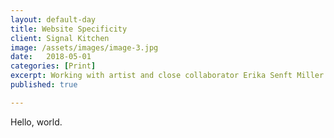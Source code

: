 ```yaml
---
layout: default-day
title: Website Specificity 
client: Signal Kitchen
image: /assets/images/image-3.jpg
date:   2018-05-01
categories: [Print]
excerpt: Working with artist and close collaborator Erika Senft Miller to shape an understanding of site specificity on the web.
published: true

---
```


Hello, world.